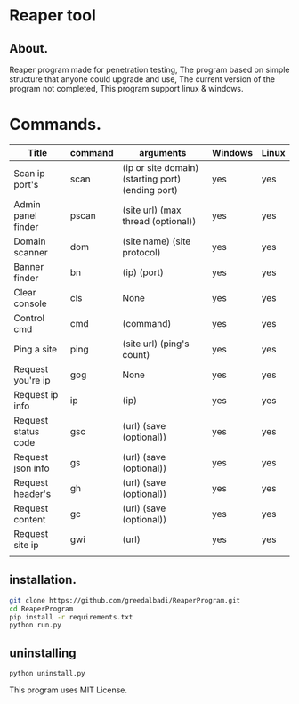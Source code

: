 # Reaper tool



##   About.

Reaper program made for penetration testing, The program based on simple structure that anyone could upgrade and use, The current version of the program not completed, This program support linux & windows.









# Commands.

| Title               | command | arguments                                         | Windows | Linux |
| ------------------- | ------- | ------------------------------------------------- | ------- | ----- |
| Scan ip port's      | scan    | (ip or site domain) (starting port) (ending port) | yes     | yes   |
| Admin panel finder  | pscan   | (site url) (max thread (optional))                | yes     | yes   |
| Domain scanner      | dom     | (site name) (site protocol)                       | yes     | yes   |
| Banner finder       | bn      | (ip) (port)                                       | yes     | yes   |
| Clear console       | cls     | None                                              | yes     | yes   |
| Control cmd         | cmd     | (command)                                         | yes     | yes   |
| Ping a site         | ping    | (site url) (ping's count)                         | yes     | yes   |
| Request you're ip   | gog     | None                                              | yes     | yes   |
| Request ip info     | ip      | (ip)                                              | yes     | yes   |
| Request status code | gsc     | (url) (save (optional))                           | yes     | yes   |
| Request json info   | gs      | (url) (save (optional))                           | yes     | yes   |
| Request header's    | gh      | (url) (save (optional))                           | yes     | yes   |
| Request content     | gc      | (url) (save (optional))                           | yes     | yes   |
| Request site ip     | gwi     | (url)                                             | yes     | yes   |
|                     |         |                                                   |         |       |

## installation.

```bash
git clone https://github.com/greedalbadi/ReaperProgram.git
cd ReaperProgram
pip install -r requirements.txt
python run.py
```

## uninstalling

```
python uninstall.py
```



This program uses MIT License.
